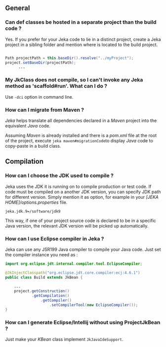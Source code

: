 ## General

### Can def classes be hosted in a separate project than the build code ?
Yes. If you prefer for your Jeka code to lie in a distinct project, create a Jeka project in a sibling 
folder and mention where is located to the build project.

```java

Path projectPath = this.baseDir().resolve("../myProject");   
project.setBaseDir(projectPath);
      ...
```

### My JkClass does not compile, so I can't invoke any Jeka method as 'scaffold#run'. What can I do ?

Use `-dci` option in command line.

### How can I migrate from Maven ?

_Jeka_ helps translate all dependencies declared in a _Maven_ project into the equivalent _Java_ code.

Assuming _Maven_ is already installed and there is a _pom.xml_ file at the root of the project, 
execute `jeka maven#migrationCode`to display _Java_ code to copy-paste in a build class.

## Compilation

### How can I choose the JDK used to compile ?

Jeka uses the JDK it is running on to compile production or test code. 
If code must be compiled on a another JDK version, you can specify JDK path for different version.
Simply mention it as option, for example in your _[JEKA HOME]/options.properties_ file.

```
jeka.jdk.9=/software/jdk9
```

This way, if one of your project source code is declared to be in a specific Java version, the relevant JDK version will be picked up automatically.

### How can I use Eclipse compiler in Jeka ?

Jeka can use any JSR199 Java compiler to compile your Java code. Just set the compiler instance you need as :

```java
import org.eclipse.jdt.internal.compiler.tool.EclipseCompiler;

@JkInjectClasspath("org.eclipse.jdt.core.compiler:ecj:4.6.1")
public class Build extends JkBean {
    
    ...
    project.getConstruction()
            .getCompilation()
                .getCompiler()
                    .setCompilerTool(new EclipseCompiler());
}
```

### How can I generate Eclipse/Intellij without using ProjectJkBean ?

Just make your _KBean_ class implement `JkJavaIdeSupport`.








